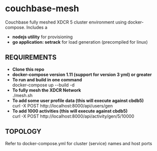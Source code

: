 # couchbase-mesh
Couchbase fully meshed XDCR 5 cluster environment using docker-compose.  Includes a
- **nodejs utility** for provisioning
- **go application: setrack** for load generation (precompiled for linux)

## REQUIREMENTS
- **Clone this repo**   
- **docker-compose version 1.11 (support for version 3 yml) or greater**   
- **To run and build in one command**   
docker-compose up --build -d   
- **To fully mesh the XDCR Network**   
./mesh.sh   
- **To add some user profile data (this will execute against cbdb5)**   
curl -X POST http://localhost:8000/api/users/gen   
- **To add 1000 activities (this will execute against cbdb5)**   
curl -X POST http://localhost:8000/api/activity/gen/5/10000

## TOPOLOGY
Refer to docker-compose.yml for cluster (service) names and host ports
